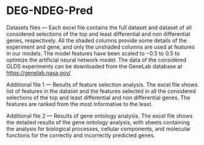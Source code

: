 # DEG-NDEG-Pred

Datasets files — Each excel file contains the full dataset and dataset of all considered selections of the top and least differential and non differential genes, respectively. All the shaded columns provide some details of the experiment and gene, and only the unshaded columns are used at features in our models. The model features have been scaled to −0.5 to 0.5 to optimize the artificial neural network model. The data of the considered GLDS experiments can be downloaded from the GeneLab database at https://genelab.nasa.gov/ 

Additional file 1  — Results of feature selection analysis.
The excel file shows list of features in the dataset and the features selected in all the considered selections of the top and least differential and non differential genes. The features are ranked from the most informative to the least.

Additional file 2 — Results of gene ontology analysis.
The excel file shows the detailed results of the gene ontology analysis, with sheets containing the analysis for biological processes, cellular components, and molecular functions for the correctly and incorrectly predicted genes.
